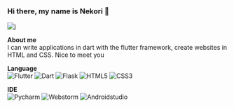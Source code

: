 ### Hi there, my name is Nekori 👋
![j](https://user-images.githubusercontent.com/88834448/201482578-7830aedb-6e2c-4a7e-b13c-2d4aacd0871f.png)

<b>About me</b> <br>
I can write applications in dart with the flutter framework, create websites in HTML and CSS. Nice to meet you

<b>Language</b> <br>
![Flutter](https://img.shields.io/badge/-Flutter-090909?style=for-the-badge&logo=flutter&logoColor=rgb(82,198,247))
![Dart](https://img.shields.io/badge/-Dart-090909?style=for-the-badge&logo=dart&logoColor=rgb(0,118,190))
![Flask](https://img.shields.io/badge/-Flask-090909?style=for-the-badge&logo=flask&logoColor=FFFFFF)
![HTML5](https://img.shields.io/badge/-HTML5-090909?style=for-the-badge&logo=html5&logoColor=rgb(228,77,38))
![CSS3](https://img.shields.io/badge/-CSS-090909?style=for-the-badge&logo=CSS3&logoColor=rgb(13,115,183))

<b>IDE</b> <br>
![Pycharm](https://img.shields.io/badge/-Pycharm-090909?style=for-the-badge&logo=Pycharm&logoColor=rgb(26,215,141))
![Webstorm](https://img.shields.io/badge/-Webstorm-090909?style=for-the-badge&logo=Webstorm&logoColor=rgb(0,205,215))
![Androidstudio](https://img.shields.io/badge/-Androidstudio-090909?style=for-the-badge&logo=Androidstudio&logoColor=rgb(133,184,78))


<!--
**Nekori228/Nekori228** is a ✨ _special_ ✨ repository because its `README.md` (this file) appears on your GitHub profile.

Here are some ideas to get you started:

- 🔭 I’m currently working on ...
- 🌱 I’m currently learning ...
- 👯 I’m looking to collaborate on ...
- 🤔 I’m looking for help with ...
- 💬 Ask me about ...
- 📫 How to reach me: ...
- 😄 Pronouns: ...
- ⚡ Fun fact: ...
-->
